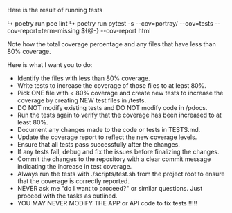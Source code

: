 Here is the result of running tests

↳ poetry run poe lint
↳ poetry run pytest -s --cov=portray/ --cov=tests --cov-report=term-missing ${@-} --cov-report html


Note how the total coverage percentage and any files that have less than 80% coverage.

Here is what I want you to do:
  - Identify the files with less than 80% coverage.
  - Write tests to increase the coverage of those files to at least 80%.
  - Pick ONE file with < 80% coverage and create new tests to increase the coverage by creating NEW test files in /tests.
  - DO NOT modify existing tests and DO NOT modify code in /pdocs.
  - Run the tests again to verify that the coverage has been increased to at least 80%.
  - Document any changes made to the code or tests in TESTS.md.
  - Update the coverage report to reflect the new coverage levels.
  - Ensure that all tests pass successfully after the changes.
  - If any tests fail, debug and fix the issues before finalizing the changes.
  - Commit the changes to the repository with a clear commit message indicating the increase in test coverage.
  - Always run the tests with ./scripts/test.sh from the project root to ensure that the coverage is correctly reported.
  - NEVER ask me "do I want to proceed?" or similar questions. Just proceed with the tasks as outlined.
  - YOU MAY NEVER MODIFY THE APP or API code to fix tests !!!!!
   
